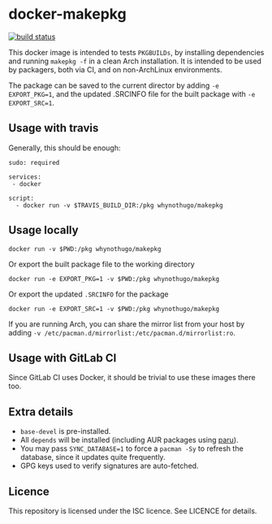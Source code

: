 docker-makepkg
==============

[![build status](https://github.com/WhyNotHugo/docker-makepkg/actions/workflows/build.yaml/badge.svg)](https://github.com/WhyNotHugo/docker-makepkg/actions/workflows/build.yaml)

This docker image is intended to tests `PKGBUILDs`, by installing dependencies
and running `makepkg -f` in a clean Arch installation. It is intended to be
used by packagers, both via CI, and on non-ArchLinux environments.

The package can be saved to the current director by adding `-e EXPORT_PKG=1`,
and the updated .SRCINFO file for the built package with `-e EXPORT_SRC=1`.

Usage with travis
-----------------

Generally, this should be enough:

```
sudo: required

services:
 - docker

script:
  - docker run -v $TRAVIS_BUILD_DIR:/pkg whynothugo/makepkg
```

Usage locally
-------------

```
docker run -v $PWD:/pkg whynothugo/makepkg
```

Or export the built package file to the working directory

```
docker run -e EXPORT_PKG=1 -v $PWD:/pkg whynothugo/makepkg
```

Or export the updated `.SRCINFO` for the package

```
docker run -e EXPORT_SRC=1 -v $PWD:/pkg whynothugo/makepkg
```

If you are running Arch, you can share the mirror list from your host by adding
`-v /etc/pacman.d/mirrorlist:/etc/pacman.d/mirrorlist:ro`.

Usage with GitLab CI
--------------------

Since GitLab CI uses Docker, it should be trivial to use these images there
too.

Extra details
-------------

* `base-devel` is pre-installed.
* All `depends` will be installed (including AUR packages using
  [paru](https://github.com/Morganamilo/paru)).
* You may pass `SYNC_DATABASE=1` to force a `pacman -Sy` to refresh the
  database, since it updates quite frequently.
* GPG keys used to verify signatures are auto-fetched.

Licence
-------

This repository is licensed under the ISC licence. See LICENCE for details.

